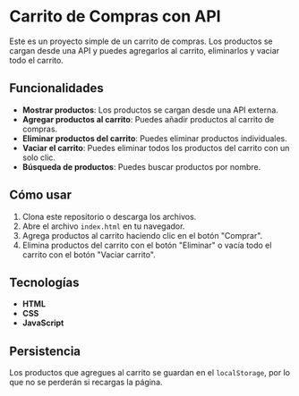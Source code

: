 # Carrito de Compras con API

Este es un proyecto simple de un carrito de compras. Los productos se cargan desde una API y puedes agregarlos al carrito, eliminarlos y vaciar todo el carrito.

## Funcionalidades

- **Mostrar productos**: Los productos se cargan desde una API externa.
- **Agregar productos al carrito**: Puedes añadir productos al carrito de compras.
- **Eliminar productos del carrito**: Puedes eliminar productos individuales.
- **Vaciar el carrito**: Puedes eliminar todos los productos del carrito con un solo clic.
- **Búsqueda de productos**: Puedes buscar productos por nombre.

## Cómo usar

1. Clona este repositorio o descarga los archivos.
2. Abre el archivo `index.html` en tu navegador.
3. Agrega productos al carrito haciendo clic en el botón "Comprar".
4. Elimina productos del carrito con el botón "Eliminar" o vacía todo el carrito con el botón "Vaciar carrito".



## Tecnologías

- **HTML**
- **CSS**
- **JavaScript**

## Persistencia

Los productos que agregues al carrito se guardan en el `localStorage`, por lo que no se perderán si recargas la página.


